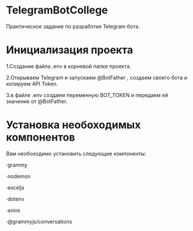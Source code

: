 # TelegramBotCollege
Практическое задание по разработке Telegram бота.

# Инициализация проекта
1.Создание файла .env в корневой папке проекта.

2.Открываем Telegram и запускаем @BotFather , создаем своего бота и копируем API Token.

3.в файле .env создаем переменную BOT_TOKEN и передаем ей значение от @BotFather.

# Установка необоходимых компонентов
Вам необоходимо установить следующие компоненты: 

·grammy

·nodemon

·exceljs

·dotenv

·axios

·@grammyjs/conversations

